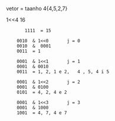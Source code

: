 vetor  = taanho 4{4,5,2,7}
  
1<<4 16

           1111  = 15  

        0010  & 1<<0       j = 0 
        0010  &  0001
        0011  = 1

        0001  & 1<<1       j = 1
        0001  & 0010 
        0011  = 1, 2, 1 e 2,   4 , 5, 4 i 5

        0001  & 1<<2       j = 2
        0001  & 0100 
        0101  = 4, 2, 4 e 2

        0001  & 1<<3       j = 3
        0001  & 1000 
        1001  = 4, 7, 4 e 7